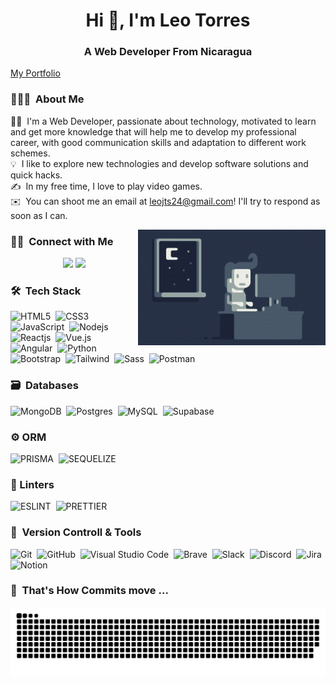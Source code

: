 <h1 align="center">Hi 👋, I'm Leo Torres</h1>
<h3 align="center">A Web Developer From Nicaragua</h3>

<a align="center" target="blank" href="https://portfolio-leo-torres.vercel.app/">My Portfolio</a>

### 👨🏻‍💻 &nbsp;About Me

👨‍💻 &nbsp;I'm a Web Developer, passionate about technology, motivated to learn and get more knowledge that will help me to develop my professional career, with good communication skills and adaptation to different work schemes.\
💡 &nbsp;I like to explore new technologies and develop software solutions and quick hacks.\
✍️ &nbsp;In my free time, I love to play video games.\
✉️ &nbsp;You can shoot me an email at leojts24@gmail.com! I'll try to respond as soon as I can.


<img alt="Night Coding" src="https://raw.githubusercontent.com/AVS1508/AVS1508/master/assets/Night-Coding.gif" align="right"/>


### 🤝🏻 &nbsp;Connect with Me
<p align="center">
<a href="https://www.linkedin.com/in/leo-torres-solorzano/"><img src="https://img.shields.io/badge/-Leo%20Torres-0077B5?style=flat&logo=Linkedin&logoColor=white"/></a>
<a href="mailto:leojts24@gmail.com"><img src="https://img.shields.io/badge/-Leo Torres-D14836?style=flat&logo=Gmail&logoColor=white"/></a>
</p>

### 🛠 &nbsp;Tech Stack

![HTML5](https://img.shields.io/badge/html5-%23E34F26.svg?style=for-the-badge&logo=html5&logoColor=white)&nbsp;
![CSS3](https://img.shields.io/badge/css3-%231572B6.svg?style=for-the-badge&logo=css3&logoColor=white)&nbsp;
![JavaScript](https://img.shields.io/badge/javascript-%23323330.svg?style=for-the-badge&logo=javascript&logoColor=%23F7DF1E)&nbsp;
![Nodejs](https://img.shields.io/badge/node.js-%234ea94b?style=for-the-badge&logo=node.js&logoColor=white)&nbsp;
![Reactjs](https://img.shields.io/badge/react-%231572B6.svg?style=for-the-badge&logo=react&logoColor=white)&nbsp;
![Vue.js](https://img.shields.io/badge/vuejs-%2335495e.svg?style=for-the-badge&logo=vuedotjs&logoColor=%234FC08D)&nbsp;
![Angular](https://img.shields.io/badge/angular-%23E34F26.svg?style=for-the-badge&logo=angular&logoColor=white)&nbsp;
![Python](https://img.shields.io/badge/python-3670A0?style=for-the-badge&logo=python&logoColor=ffdd54)&nbsp;
![Bootstrap](https://img.shields.io/badge/bootstrap-%23563D7C.svg?style=for-the-badge&logo=bootstrap&logoColor=white)&nbsp;
![Tailwind](https://img.shields.io/badge/tailwindcss-%2335495e.svg?style=for-the-badge&logo=tailwindcss&logoColor=%234FC08D)&nbsp;
![Sass](https://img.shields.io/badge/sass-CC6699.svg?style=for-the-badge&logo=sass&logoColor=white)&nbsp;
![Postman](https://img.shields.io/badge/Postman-FF6C37?style=for-the-badge&logo=postman&logoColor=white)&nbsp;

### 🗃 &nbsp;Databases

![MongoDB](https://img.shields.io/badge/MongoDB-%234ea94b.svg?style=for-the-badge&logo=mongodb&logoColor=white)&nbsp;
![Postgres](https://img.shields.io/badge/postgres-%23316192.svg?style=for-the-badge&logo=postgresql&logoColor=white)&nbsp;
![MySQL](https://img.shields.io/badge/mysql-%23516172.svg?style=for-the-badge&logo=mysql&logoColor=white)&nbsp;
![Supabase](https://img.shields.io/badge/Supabase-181818?style=for-the-badge&logo=supabase&logoColor=white)&nbsp;


### :gear:&nbsp;ORM

![PRISMA](https://img.shields.io/badge/Prisma-3982CE?style=for-the-badge&logo=Prisma&logoColor=white)&nbsp;
![SEQUELIZE](https://img.shields.io/badge/Sequelize-52B0E7?style=for-the-badge&logo=Sequelize&logoColor=white)&nbsp;


### 📄&nbsp;Linters

![ESLINT](https://img.shields.io/badge/eslint-3A33D1?style=for-the-badge&logo=eslint&logoColor=white)&nbsp;
![PRETTIER](https://img.shields.io/badge/prettier-1A2C34?style=for-the-badge&logo=prettier&logoColor=F7BA3E)&nbsp;


### 🧰 &nbsp;Version Controll & Tools 

![Git](https://img.shields.io/badge/git-%23F05033.svg?style=for-the-badge&logo=git&logoColor=white)&nbsp;
![GitHub](https://img.shields.io/badge/github-%23121011.svg?style=for-the-badge&logo=github&logoColor=white)&nbsp;
![Visual Studio Code](https://img.shields.io/badge/Visual%20Studio%20Code-0078d7.svg?style=for-the-badge&logo=visual-studio-code&logoColor=white)&nbsp;
![Brave](https://img.shields.io/badge/Brave-FB542B?style=for-the-badge&logo=Brave&logoColor=white)&nbsp;
![Slack](https://img.shields.io/badge/Slack-4A154B?style=for-the-badge&logo=slack&logoColor=white)&nbsp;
![Discord](https://img.shields.io/badge/Discord-7289DA?style=for-the-badge&logo=discord&logoColor=white)&nbsp;
![Jira](https://img.shields.io/badge/jira-%230A0FFF.svg?style=for-the-badge&logo=jira&logoColor=white)&nbsp;
![Notion](https://img.shields.io/badge/Notion-%23000000.svg?style=for-the-badge&logo=notion&logoColor=white)&nbsp;


### 🐍 &nbsp;That's How Commits move ...

<div align="center">
  <a href="https://github.com/Adityakanoi2001/">
  <a><img src="https://github.com/1999AZZAR/1999AZZAR/blob/readme/resources/img/grid-snake.svg" alt="snake"/></a>
</div>


